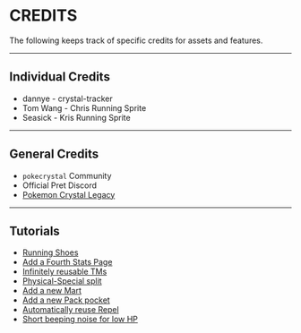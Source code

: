 # CREDITS

The following keeps track of specific credits for assets and features. 

---

## Individual Credits
- dannye - crystal-tracker
- Tom Wang - Chris Running Sprite
- Seasick - Kris Running Sprite

---

## General Credits

- `pokecrystal` Community
- Official Pret Discord
- [Pokemon Crystal Legacy](https://github.com/cRz-Shadows/Pokemon_Crystal_Legacy)

---

## Tutorials
- [Running Shoes](https://github.com/pret/pokecrystal/wiki/Running-Shoes)
- [Add a Fourth Stats Page](https://github.com/pret/pokecrystal/wiki/Add-a-fourth-stats-page)
- [Infinitely reusable TMs](https://github.com/pret/pokecrystal/wiki/Infinitely-reusable-TMs)
- [Physical-Special split](https://github.com/pret/pokecrystal/wiki/Physical-Special-split)
- [Add a new Mart](https://github.com/pret/pokecrystal/wiki/Add-a-new-Mart)
- [Add a new Pack pocket](https://github.com/pret/pokecrystal/wiki/Add-a-new-Pack-pocket)
- [Automatically reuse Repel](https://github.com/pret/pokecrystal/wiki/Automatically-reuse-Repel)
- [Short beeping noise for low HP](https://github.com/pret/pokecrystal/wiki/Short-beeping-noise-for-low-HP)
